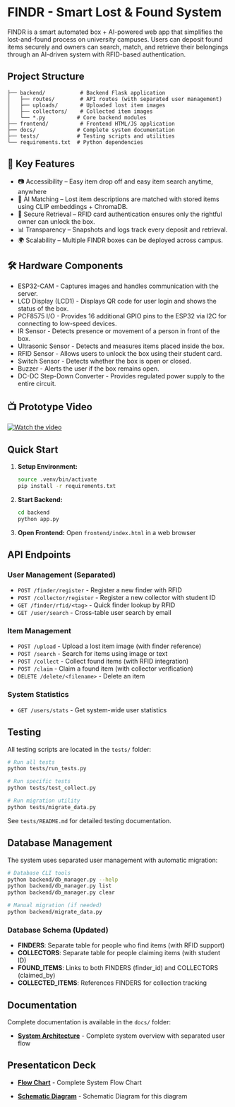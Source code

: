 # FINDR - Smart Lost & Found System

FINDR is a smart automated box + AI-powered web app that simplifies the lost-and-found process on university campuses. Users can deposit found items securely and owners can search, match, and retrieve their belongings through an AI-driven system with RFID-based authentication.

## Project Structure

```
├── backend/           # Backend Flask application
│   ├── routes/        # API routes (with separated user management)
│   ├── uploads/       # Uploaded lost item images
│   ├── collectors/    # Collected item images
│   └── *.py          # Core backend modules
├── frontend/          # Frontend HTML/JS application
├── docs/             # Complete system documentation
├── tests/            # Testing scripts and utilities
└── requirements.txt  # Python dependencies
```

## 🚀 Key Features

- 📷 Accessibility – Easy item drop off and easy item search anytime, anywhere
- 🤖 AI Matching – Lost item descriptions are matched with stored items using CLIP embeddings + ChromaDB.
- 🔐 Secure Retrieval – RFID card authentication ensures only the rightful owner can unlock the box.
- 📊 Transparency – Snapshots and logs track every deposit and retrieval.
- 🌍 Scalability – Multiple FINDR boxes can be deployed across campus.

## 🛠️ Hardware Components

- ESP32-CAM - Captures images and handles communication with the server.
- LCD Display (LCD1) - Displays QR code for user login and shows the status of the box.
- PCF8575 I/O - Provides 16 additional GPIO pins to the ESP32 via I2C for connecting to low-speed devices.
- IR Sensor - Detects presence or movement of a person in front of the box.
- Ultrasonic Sensor - Detects and measures items placed inside the box.
- RFID Sensor - Allows users to unlock the box using their student card.
- Switch Sensor - Detects whether the box is open or closed.
- Buzzer - Alerts the user if the box remains open.
- DC-DC Step-Down Converter - Provides regulated power supply to the entire circuit.

## 📺 Prototype Video
[![Watch the video](https://img.youtube.com/vi/-d-M06xUAgM/0.jpg)](https://youtu.be/-d-M06xUAgM)

## Quick Start

1. **Setup Environment:**
   ```bash
   source .venv/bin/activate
   pip install -r requirements.txt
   ```

2. **Start Backend:**
   ```bash
   cd backend
   python app.py
   ```

3. **Open Frontend:**
   Open `frontend/index.html` in a web browser

## API Endpoints

### User Management (Separated)
- `POST /finder/register` - Register a new finder with RFID
- `POST /collector/register` - Register a new collector with student ID
- `GET /finder/rfid/<tag>` - Quick finder lookup by RFID
- `GET /user/search` - Cross-table user search by email

### Item Management
- `POST /upload` - Upload a lost item image (with finder reference)
- `POST /search` - Search for items using image or text
- `POST /collect` - Collect found items (with RFID integration)
- `POST /claim` - Claim a found item (with collector verification)
- `DELETE /delete/<filename>` - Delete an item

### System Statistics
- `GET /users/stats` - Get system-wide user statistics

## Testing

All testing scripts are located in the `tests/` folder:

```bash
# Run all tests
python tests/run_tests.py

# Run specific tests
python tests/test_collect.py

# Run migration utility
python tests/migrate_data.py
```

See `tests/README.md` for detailed testing documentation.

## Database Management

The system uses separated user management with automatic migration:

```bash
# Database CLI tools
python backend/db_manager.py --help
python backend/db_manager.py list
python backend/db_manager.py clear

# Manual migration (if needed)
python backend/migrate_data.py
```

### Database Schema (Updated)
- **FINDERS**: Separate table for people who find items (with RFID support)
- **COLLECTORS**: Separate table for people claiming items (with student ID)
- **FOUND_ITEMS**: Links to both FINDERS (finder_id) and COLLECTORS (claimed_by)
- **COLLECTED_ITEMS**: References FINDERS for collection tracking

## Documentation

Complete documentation is available in the `docs/` folder:
- **[System Architecture](docs/system-architecture-diagram.md)** - Complete system overview with separated user flow

## Presentaticon Deck

- **[Flow Chart](https://www.mermaidchart.com/app/projects/dd0eea15-bc63-4a02-a0c7-3440051f175d/diagrams/5ef3004c-5b21-40b7-9589-12ee9d861a6f/version/v0.1/edit)** - Complete System Flow Chart

- **[Schematic Diagram](docs\FINDR_schematic_diagram.jpg)** - Schematic Diagram for this diagram